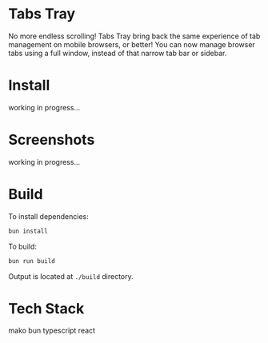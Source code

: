 # Tabs Tray

No more endless scrolling! Tabs Tray bring back the same experience of tab management on mobile browsers, or better!
You can now manage browser tabs using a full window, instead of that narrow tab bar or sidebar.


# Install

working in progress...

# Screenshots

working in progress...

# Build

To install dependencies:

```bash
bun install
```

To build:

```bash
bun run build
```

Output is located at `./build` directory.

# Tech Stack

mako
bun
typescript
react